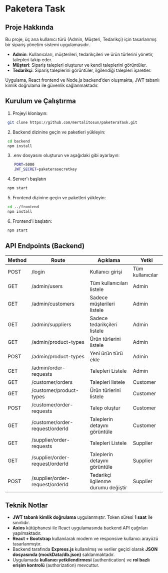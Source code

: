 # Paketera Task

## Proje Hakkında

Bu proje, üç ana kullanıcı türü (Admin, Müşteri, Tedarikçi) için tasarlanmış bir sipariş yönetim sistemi uygulamasıdır.  
- **Admin**: Kullanıcıları, müşterileri, tedarikçileri ve ürün türlerini yönetir, talepleri takip eder.  
- **Müşteri**: Sipariş talepleri oluşturur ve kendi taleplerini görüntüler.  
- **Tedarikçi**: Sipariş taleplerini görüntüler, ilgilendiği talepleri işaretler.  

Uygulama, React frontend ve Node.js backend’den oluşmakta, JWT tabanlı kimlik doğrulama ile güvenlik sağlanmaktadır.

## Kurulum ve Çalıştırma

1. Projeyi klonlayın:

```bash
 git clone https://github.com/mertalitosun/paketeraTask.git
```

2. Backend dizinine geçin ve paketleri yükleyin:


```bash
 cd backend
 npm install 
```

3. .env dosyasını oluşturun ve aşağıdaki gibi ayarlayın:

```bash
    PORT=5000
    JWT_SECRET=paketerasecretkey
```

4. Server'ı başlatın

```bash
 npm start
``` 

5. Frontend dizinine geçin ve paketleri yükleyin:

```bash
 cd ../frontend
 npm install
``` 

6. Frontend'i başlatın:

```bash
 npm start
``` 
## API Endpoints (Backend)

| Method | Route                  | Açıklama                                   | Yetki           |
|--------|------------------------|--------------------------------------------|-----------------|
| POST   | /login                 | Kullanıcı girişi                           | Tüm kullanıcılar |
| GET    | /admin/users           | Tüm kullanıcıları listele                   | Admin           |
| GET    | /admin/customers       | Sadece müşterileri listele                  | Admin           |
| GET    | /admin/suppliers       | Sadece tedarikçileri listele                | Admin           |
| GET    | /admin/product-types   | Ürün türlerini listele                      | Admin          |
| POST   | /admin/product-types   | Yeni ürün türü ekle                         | Admin           |
| GET   | /admin/order-requests   | Talepleri Listele                       | Admin           |
| GET   | /customer/orders   | Talepleri listele                       | Customer           |
| GET    | /customer/product-types   | Ürün türlerini listele                      | Customer          |
| POST   | /customer/order-requests   | Talep oluştur                       | Customer           |
| GET   | /customer/order-request/orderId   | Taleplerin detayını görüntüle                       | Customer           |
| GET   | /supplier/order-requests  | Talepleri Listele                   | Supplier           |
| GET   | /supplier/order-request/orderId   | Taleplerin detayını görüntüle                      | Supplier           |
| POST   | /supplier/order-request/orderId   | Tedarikçi ilgilenme durumu değiştir                 | Supplier           |

## Teknik Notlar

- **JWT tabanlı kimlik doğrulama** uygulanmıştır. Token süresi **1 saat** ile sınırlıdır.
-  **Axios** kütüphanesi ile React uygulamasında backend API çağrıları yapılmaktadır.
-  **React + Bootstrap** kullanılarak modern ve responsive kullanıcı arayüzü tasarlanmıştır.
-  Backend tarafında **Express.js** kullanılmış ve veriler geçici olarak **JSON dosyasında (mockData/db.json)** saklanmaktadır.
-  Uygulamada **kullanıcı yetkilendirmesi** (authentication) ve **rol bazlı erişim kontrolü** (authorization) mevcuttur.
